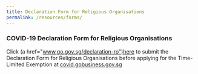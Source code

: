 ```yaml
---
title: Declaration Form for Religious Organisations
permalink: /resources/forms/
---
```


### COVID-19 Declaration Form for Religious Organisations

Click (a href="www.go.gov.sg/declaration-ro")here </a> to submit the Declaration Form for Religious Organisations before applying for the Time-Limited Exemption at <a href="https://covid.gobusiness.gov.sg">covid.gobusiness.gov.sg</a>
